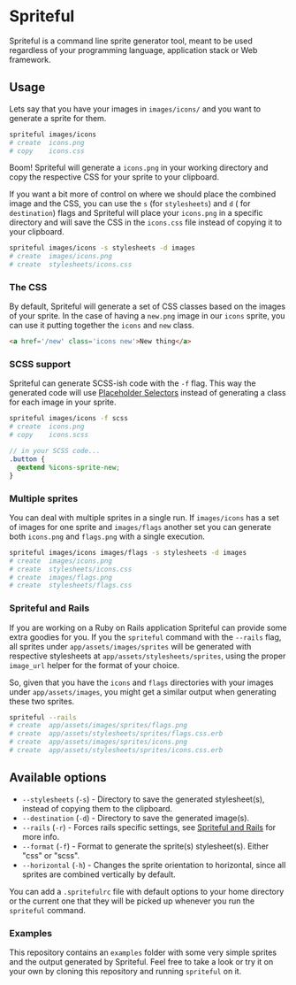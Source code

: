 # Spriteful

Spriteful is a command line sprite generator tool, meant to be used regardless of your programming language, application stack or Web framework.

## Usage

Lets say that you have your images in `images/icons/` and you want to generate a sprite for them.

```bash
spriteful images/icons
# create  icons.png
# copy    icons.css
```

Boom! Spriteful will generate a `icons.png` in your working directory and copy the respective CSS
for your sprite to your clipboard.

If you want a bit more of control on where we should place the combined image and the CSS, you
can use the `s` (for `stylesheets`) and `d` ( for `destination`) flags and Spriteful will place
your `icons.png` in a specific directory and will save the CSS in the `icons.css` file instead
of copying it to your clipboard.

```bash
spriteful images/icons -s stylesheets -d images
# create  images/icons.png
# create  stylesheets/icons.css
```

### The CSS

By default, Spriteful will generate a set of CSS classes based on the images of your sprite. In the
case of having a `new.png` image in our `icons` sprite, you can use it putting together the `icons`
and `new` class.

```html
<a href='/new' class='icons new'>New thing</a>
```

### SCSS support

Spriteful can generate SCSS-ish code with the `-f` flag. This way the generated code will use
[Placeholder Selectors](http://sass-lang.com/docs/yardoc/file.SASS_REFERENCE.html#placeholder_selectors_)
instead of generating a class for each image in your sprite.

```bash
spriteful images/icons -f scss
# create  icons.png
# copy    icons.scss
```

```scss
// in your SCSS code...
.button {
  @extend %icons-sprite-new;
}
```

### Multiple sprites

You can deal with multiple sprites in a single run. If `images/icons` has a set of images for one
sprite and `images/flags` another set you can generate both `icons.png` and `flags.png` with a single
execution.

```bash
spriteful images/icons images/flags -s stylesheets -d images
# create  images/icons.png
# create  stylesheets/icons.css
# create  images/flags.png
# create  stylesheets/flags.css
```

### Spriteful and Rails

If you are working on a Ruby on Rails application Spriteful can provide some extra goodies for
you. If you the `spriteful` command with the `--rails` flag, all sprites under `app/assets/images/sprites` will be generated with respective stylesheets at `app/assets/stylesheets/sprites`, using the proper `image_url` helper for the format of your choice.

So, given that you have the `icons` and `flags` directories with your images under `app/assets/images`, you might get a similar output when generating these two sprites.

```bash
spriteful --rails
# create  app/assets/images/sprites/flags.png
# create  app/assets/stylesheets/sprites/flags.css.erb
# create  app/assets/images/sprites/icons.png
# create  app/assets/stylesheets/sprites/icons.css.erb
```

## Available options

* `--stylesheets` (`-s`) - Directory to save the generated stylesheet(s), instead of copying them to the clipboard.
* `--destination` (`-d`) - Directory to save the generated image(s).
* `--rails` (`-r`) - Forces rails specific settings, see [Spriteful and Rails](#spriteful-and-rails) for more info.
* `--format` (`-f`) - Format to generate the sprite(s) stylesheet(s). Either "css" or "scss".
* `--horizontal` (`-h`) - Changes the sprite orientation to horizontal, since all sprites are combined vertically by default.

You can add a `.spritefulrc` file with default options to your home directory or the current one that they will be picked up whenever you run the `spriteful` command.

### Examples

This repository contains an `examples` folder with some very simple sprites and the output generated
by Spriteful. Feel free to take a look or try it on your own by cloning this repository and running
`spriteful` on it.
